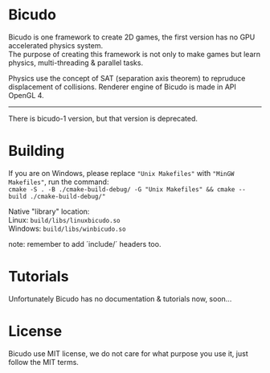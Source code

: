 # Bicudo

Bicudo is one framework to create 2D games, the first version has no GPU accelerated physics system.    
The purpose of creating this framework is not only to make games but learn physics, multi-threading & parallel tasks.

Physics use the concept of SAT (separation axis theorem) to repruduce displacement of collisions.
Renderer engine of Bicudo is made in API OpenGL 4.

---

There is bicudo-1 version, but that version is deprecated.

# Building

If you are on Windows, please replace `"Unix Makefiles"` with `"MinGW Makefiles"`, run the command:  
`cmake -S . -B ./cmake-build-debug/ -G "Unix Makefiles" && cmake --build ./cmake-build-debug/"`

Native "library" location:  
Linux: `build/libs/linuxbicudo.so`  
Windows: `build/libs/winbicudo.so`

note: remember to add ´include/´ headers too.

# Tutorials

Unfortunately Bicudo has no documentation & tutorials now, soon...

# License

Bicudo use MIT license, we do not care for what purpose you use it, just follow the MIT terms.
